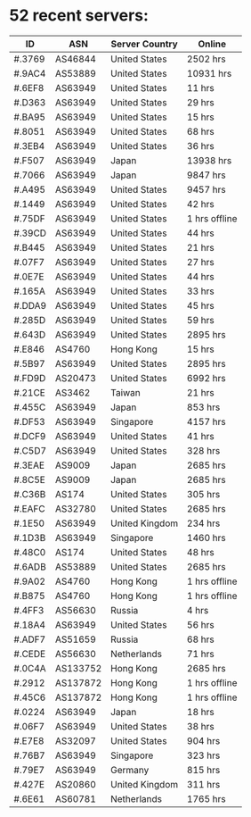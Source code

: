 # 52 recent servers:

| ID | ASN | Server Country | Online |
| ------ | ------ | ------ | ------ |
| #.3769 | AS46844 | United States | 2502 hrs |
| #.9AC4 | AS53889 | United States | 10931 hrs |
| #.6EF8 | AS63949 | United States | 11 hrs |
| #.D363 | AS63949 | United States | 29 hrs |
| #.BA95 | AS63949 | United States | 15 hrs |
| #.8051 | AS63949 | United States | 68 hrs |
| #.3EB4 | AS63949 | United States | 36 hrs |
| #.F507 | AS63949 | Japan | 13938 hrs |
| #.7066 | AS63949 | Japan | 9847 hrs |
| #.A495 | AS63949 | United States | 9457 hrs |
| #.1449 | AS63949 | United States | 42 hrs |
| #.75DF | AS63949 | United States | 1 hrs offline |
| #.39CD | AS63949 | United States | 44 hrs |
| #.B445 | AS63949 | United States | 21 hrs |
| #.07F7 | AS63949 | United States | 27 hrs |
| #.0E7E | AS63949 | United States | 44 hrs |
| #.165A | AS63949 | United States | 33 hrs |
| #.DDA9 | AS63949 | United States | 45 hrs |
| #.285D | AS63949 | United States | 59 hrs |
| #.643D | AS63949 | United States | 2895 hrs |
| #.E846 | AS4760 | Hong Kong | 15 hrs |
| #.5B97 | AS63949 | United States | 2895 hrs |
| #.FD9D | AS20473 | United States | 6992 hrs |
| #.21CE | AS3462 | Taiwan | 21 hrs |
| #.455C | AS63949 | Japan | 853 hrs |
| #.DF53 | AS63949 | Singapore | 4157 hrs |
| #.DCF9 | AS63949 | United States | 41 hrs |
| #.C5D7 | AS63949 | United States | 328 hrs |
| #.3EAE | AS9009 | Japan | 2685 hrs |
| #.8C5E | AS9009 | Japan | 2685 hrs |
| #.C36B | AS174 | United States | 305 hrs |
| #.EAFC | AS32780 | United States | 2685 hrs |
| #.1E50 | AS63949 | United Kingdom | 234 hrs |
| #.1D3B | AS63949 | Singapore | 1460 hrs |
| #.48C0 | AS174 | United States | 48 hrs |
| #.6ADB | AS53889 | United States | 2685 hrs |
| #.9A02 | AS4760 | Hong Kong | 1 hrs offline |
| #.B875 | AS4760 | Hong Kong | 1 hrs offline |
| #.4FF3 | AS56630 | Russia | 4 hrs |
| #.18A4 | AS63949 | United States | 56 hrs |
| #.ADF7 | AS51659 | Russia | 68 hrs |
| #.CEDE | AS56630 | Netherlands | 71 hrs |
| #.0C4A | AS133752 | Hong Kong | 2685 hrs |
| #.2912 | AS137872 | Hong Kong | 1 hrs offline |
| #.45C6 | AS137872 | Hong Kong | 1 hrs offline |
| #.0224 | AS63949 | Japan | 18 hrs |
| #.06F7 | AS63949 | United States | 38 hrs |
| #.E7E8 | AS32097 | United States | 904 hrs |
| #.76B7 | AS63949 | Singapore | 323 hrs |
| #.79E7 | AS63949 | Germany | 815 hrs |
| #.427E | AS20860 | United Kingdom | 311 hrs |
| #.6E61 | AS60781 | Netherlands | 1765 hrs |

